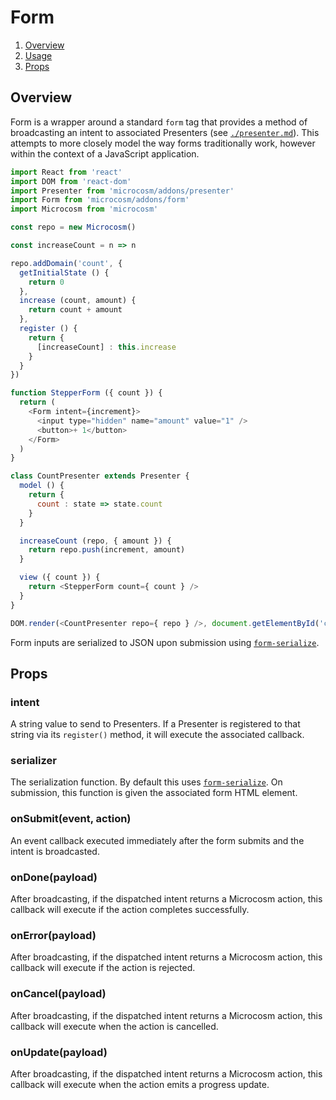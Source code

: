 # Form

1. [Overview](#overview)
2. [Usage](#usage)
3. [Props](#props)

## Overview

Form is a wrapper around a standard `form` tag that provides a method
of broadcasting an intent to associated Presenters (see
[`./presenter.md`](./presenter.md)). This attempts to more closely
model the way forms traditionally work, however within the context of
a JavaScript application.

```javascript
import React from 'react'
import DOM from 'react-dom'
import Presenter from 'microcosm/addons/presenter'
import Form from 'microcosm/addons/form'
import Microcosm from 'microcosm'

const repo = new Microcosm()

const increaseCount = n => n

repo.addDomain('count', {
  getInitialState () {
    return 0
  },
  increase (count, amount) {
    return count + amount
  },
  register () {
    return {
      [increaseCount] : this.increase
    }
  }
})

function StepperForm ({ count }) {
  return (
    <Form intent={increment}>
      <input type="hidden" name="amount" value="1" />
      <button>+ 1</button>
    </Form>
  )
}

class CountPresenter extends Presenter {
  model () {
    return {
      count : state => state.count
    }
  }

  increaseCount (repo, { amount }) {
    return repo.push(increment, amount)
  }

  view ({ count }) {
    return <StepperForm count={ count } />
  }
}

DOM.render(<CountPresenter repo={ repo } />, document.getElementById('container'))
```

Form inputs are serialized to JSON upon submission using
[`form-serialize`](https://github.com/defunctzombie/form-serialize).

## Props

### intent

A string value to send to Presenters. If a Presenter is registered to
that string via its `register()` method, it will execute the
associated callback.

### serializer

The serialization function. By default this uses
[`form-serialize`](https://github.com/defunctzombie/form-serialize). On
submission, this function is given the associated form HTML element.

### onSubmit(event, action)

An event callback executed immediately after the form submits and the
intent is broadcasted.

### onDone(payload)

After broadcasting, if the dispatched intent returns a Microcosm
action, this callback will execute if the action completes successfully.

### onError(payload)

After broadcasting, if the dispatched intent returns a Microcosm
action, this callback will execute if the action is rejected.

### onCancel(payload)

After broadcasting, if the dispatched intent returns a Microcosm
action, this callback will execute when the action is cancelled.

### onUpdate(payload)

After broadcasting, if the dispatched intent returns a Microcosm
action, this callback will execute when the action emits a progress
update.
